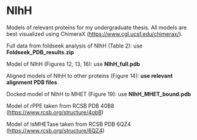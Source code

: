 # NlhH
Models of relevant proteins for my undergraduate thesis. All models are best visualized using ChimeraX (https://www.cgl.ucsf.edu/chimerax/).


Full data from foldseek analysis of NlhH (Table 2): use **Foldseek_PDB_results.zip**

Model of NlhH (Figures 12, 13, 16): use **NlhH_full.pdb**

Aligned models of NlhH to other proteins (Figure 14): **use relevant alignment PDB files**

Docked model of NlhH to MHET (Figure 19): use **NlhH_MHET_bound.pdb**

Model of rPPE taken from RCSB PDB 40B8 (https://www.rcsb.org/structure/4ob8)

Model of IsMHETase taken from RCSB PDB 6QZ4 (https://www.rcsb.org/structure/6QZ4)
